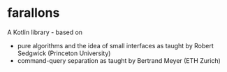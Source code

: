# farallons
A Kotlin library - based on 
* pure algorithms and the idea of small interfaces as taught by Robert Sedgwick (Princeton University) 
* command-query separation as taught by Bertrand Meyer (ETH Zurich)
